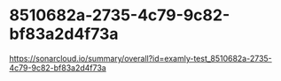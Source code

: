 # 8510682a-2735-4c79-9c82-bf83a2d4f73a
https://sonarcloud.io/summary/overall?id=examly-test_8510682a-2735-4c79-9c82-bf83a2d4f73a

